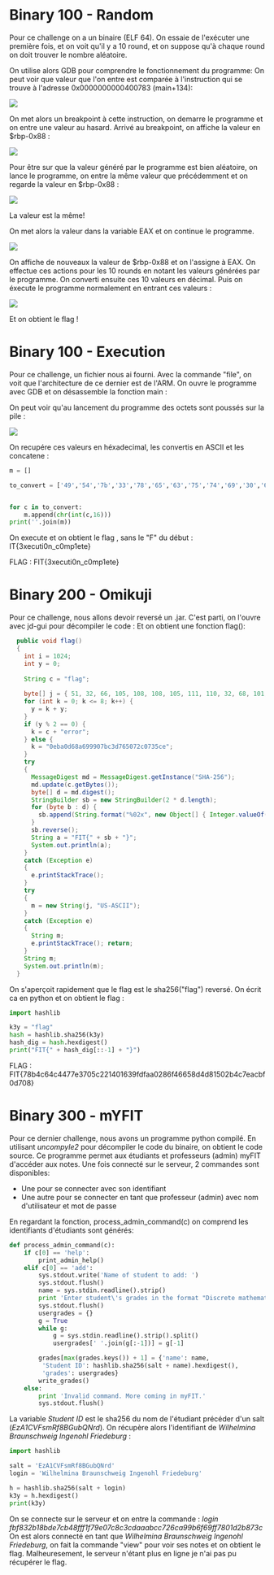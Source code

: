 # Binary 100 - Random

Pour ce challenge on a un binaire (ELF 64).
On essaie de l'exécuter une première fois, et on voit qu'il y a 10 round, et on suppose qu'à chaque round on doit trouver le nombre aléatoire.

On utilise alors GDB pour comprendre le fonctionnement du programme:
On peut voir que valeur que l'on entre est comparée à l'instruction qui se trouve à l'adresse 0x0000000000400783 (main+134):

![](img/random1.png?raw=true)

On met alors un breakpoint à cette instruction, on demarre le programme et on entre une valeur au hasard.
Arrivé au breakpoint, on affiche la valeur en $rbp-0x88 :

![](img/random2.png?raw=true)

Pour être sur que la valeur généré par le programme est bien aléatoire, on lance le programme, on entre la même valeur que précédemment et on regarde la valeur en $rbp-0x88 :

![](img/random2.png?raw=true)

La valeur est la même! 

On met alors la valeur dans la variable EAX et on continue le programme.

![](img/random3.png?raw=true)

On affiche de nouveaux la valeur de $rbp-0x88 et on l'assigne à EAX.
On effectue ces actions pour les 10 rounds en notant les valeurs générées par le programme.
On converti ensuite ces 10 valeurs en décimal.
Puis on éxecute le programme normalement en entrant ces valeurs :

![](img/random4.png?raw=true)

Et on obtient le flag !


# Binary 100 - Execution


Pour ce challenge, un fichier nous ai fourni. Avec la commande "file", on voit que l'architecture de ce dernier est de l'ARM.
On ouvre le programme avec GDB et on désassemble la fonction main :

On peut voir qu'au lancement du programme des octets sont poussés sur la pile :

![](img/execution1.png?raw=true)

On recupére ces valeurs en héxadecimal, les convertis en ASCII et les concatene :

```python
m = []

to_convert = ['49','54','7b','33','78','65','63','75','74','69','30','6e','5f','63','30','6d','70','31','65','74','65','7d']


for c in to_convert:
	m.append(chr(int(c,16)))
print(''.join(m))
```
On execute et on obtient le flag , sans le "F" du début : IT{3xecuti0n_c0mp1ete}

FLAG : FIT{3xecuti0n_c0mp1ete}



# Binary 200 - Omikuji

Pour ce challenge, nous allons devoir reversé un .jar. C'est parti, on l'ouvre avec jd-gui pour décompiler le code :
Et on obtient une fonction flag():

```java
  public void flag()
  {
    int i = 1024;
    int y = 0;
    
    String c = "flag";
    
    byte[] j = { 51, 32, 66, 105, 108, 108, 105, 111, 110, 32, 68, 101, 118, 105, 99, 101, 115, 32, 82, 117, 110, 32, 74, 97, 118, 97 };
    for (int k = 0; k <= 8; k++) {
      y = k + y;
    }
    if (y % 2 == 0) {
      k = c + "error";
    } else {
      k = "0eba0d68a699907bc3d765072c0735ce";
    }
    try
    {
      MessageDigest md = MessageDigest.getInstance("SHA-256");
      md.update(c.getBytes());
      byte[] d = md.digest();
      StringBuilder sb = new StringBuilder(2 * d.length);
      for (byte b : d) {
        sb.append(String.format("%02x", new Object[] { Integer.valueOf(b & 0xFF) }));
      }
      sb.reverse();
      String a = "FIT{" + sb + "}";
      System.out.println(a);
    }
    catch (Exception e)
    {
      e.printStackTrace();
    }
    try
    {
      m = new String(j, "US-ASCII");
    }
    catch (Exception e)
    {
      String m;
      e.printStackTrace(); return;
    }
    String m;
    System.out.println(m);
  }
```

On s'aperçoit rapidement que le flag est le sha256("flag") reversé.
On écrit ca en python et on obtient le flag :

```python
import hashlib

k3y = "flag"
hash = hashlib.sha256(k3y)
hash_dig = hash.hexdigest()
print("FIT{" + hash_dig[::-1] + "}")
```

FLAG : FIT{78b4c64c4477e3705c221401639fdfaa0286f46658d4d81502b4c7eacbf0d708}

# Binary 300 - mYFIT

Pour ce dernier challenge, nous avons un programme python compilé.
En utilisant *uncompyle2* pour décompiler le code du binaire, on obtient le code source.
Ce programme permet aux étudiants et professeurs (admin)  myFIT d'accéder aux notes.
Une fois connecté sur le serveur, 2 commandes sont disponibles:
   - Une pour se connecter avec son identifiant
   - Une autre pour se connecter en tant que professeur (admin) avec nom d'utilisateur et mot de passe

En regardant la fonction, process_admin_command(c) on comprend les identifiants d'étudiants sont générés:
```python
def process_admin_command(c):
    if c[0] == 'help':
        print_admin_help()
    elif c[0] == 'add':
        sys.stdout.write('Name of student to add: ')
        sys.stdout.flush()
        name = sys.stdin.readline().strip()
        print 'Enter student\'s grades in the format "Discrete mathematics A", with the class first then the letter grade. End with an empty line.'
        sys.stdout.flush()
        usergrades = {}
        g = True
        while g:
            g = sys.stdin.readline().strip().split()
            usergrades[' '.join(g[:-1])] = g[-1]

        grades[max(grades.keys()) + 1] = {'name': name,
         'Student ID': hashlib.sha256(salt + name).hexdigest(),
         'grades': usergrades}
        write_grades()
    else:
        print 'Invalid command. More coming in myFIT.'
        sys.stdout.flush()
```

La variable *Student ID* est le sha256 du nom de l'étudiant précéder d'un salt (*EzA1CVFsmRf8BGubQNrd*).
On récupère alors l'identifiant de *Wilhelmina Braunschweig Ingenohl Friedeburg* :

```python
import hashlib

salt = 'EzA1CVFsmRf8BGubQNrd'
login = 'Wilhelmina Braunschweig Ingenohl Friedeburg'

h = hashlib.sha256(salt + login)
k3y = h.hexdigest()
print(k3y)
```
On se connecte sur le serveur et on entre la commande : *login fbf832b18bde7cb48fff1f79e07c8c3cdaaabcc726ca99b6f69ff7801d2b873c*
On est alors connecté en tant que *Wilhelmina Braunschweig Ingenohl Friedeburg*, on fait la commande "view" pour voir ses notes et on obtient le flag.
Malheuresement, le serveur n'étant plus en ligne je n'ai pas pu récupérer le flag.


